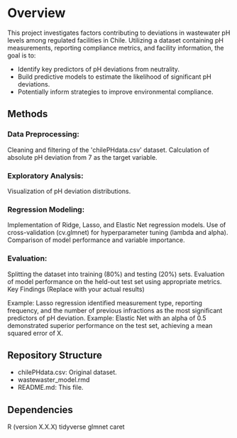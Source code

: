 # Overview

This project investigates factors contributing to deviations in wastewater pH levels among regulated facilities in Chile. Utilizing a dataset containing pH measurements, reporting compliance metrics, and facility information, the goal is to:

- Identify key predictors of pH deviations from neutrality.
- Build predictive models to estimate the likelihood of significant pH deviations.
- Potentially inform strategies to improve environmental compliance.

## Methods

### Data Preprocessing:

Cleaning and filtering of the 'chilePHdata.csv' dataset.
Calculation of absolute pH deviation from 7 as the target variable.

### Exploratory Analysis:

Visualization of pH deviation distributions.

### Regression Modeling:

Implementation of Ridge, Lasso, and Elastic Net regression models.
Use of cross-validation (cv.glmnet) for hyperparameter tuning (lambda and alpha).
Comparison of model performance and variable importance.

### Evaluation:

Splitting the dataset into training (80%) and testing (20%) sets.
Evaluation of model performance on the held-out test set using appropriate metrics.
Key Findings (Replace with your actual results)

Example: Lasso regression identified measurement type, reporting frequency, and the number of previous infractions as the most significant predictors of pH deviation.
Example: Elastic Net with an alpha of 0.5 demonstrated superior performance on the test set, achieving a mean squared error of X.

## Repository Structure

- chilePHdata.csv: Original dataset.
- wastewaster_model.rmd
- README.md: This file.

## Dependencies

R (version X.X.X)
tidyverse
glmnet
caret
